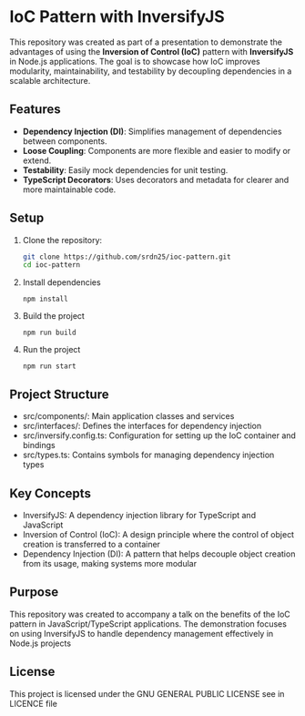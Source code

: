 # IoC Pattern with InversifyJS

This repository was created as part of a presentation to demonstrate the advantages of using the **Inversion of Control (IoC)** pattern with **InversifyJS** in Node.js applications. The goal is to showcase how IoC improves modularity, maintainability, and testability by decoupling dependencies in a scalable architecture.

## Features

- **Dependency Injection (DI)**: Simplifies management of dependencies between components.
- **Loose Coupling**: Components are more flexible and easier to modify or extend.
- **Testability**: Easily mock dependencies for unit testing.
- **TypeScript Decorators**: Uses decorators and metadata for clearer and more maintainable code.
  
## Setup

1. Clone the repository:
   ```bash
   git clone https://github.com/srdn25/ioc-pattern.git
   cd ioc-pattern
   ```

2. Install dependencies
    ```
    npm install
    ```

2. Build the project
    ```
    npm run build
    ```

2. Run the project
    ```
    npm run start
    ```

## Project Structure

- src/components/: Main application classes and services
- src/interfaces/: Defines the interfaces for dependency injection
- src/inversify.config.ts: Configuration for setting up the IoC container and bindings
- src/types.ts: Contains symbols for managing dependency injection types

## Key Concepts
- InversifyJS: A dependency injection library for TypeScript and JavaScript
- Inversion of Control (IoC): A design principle where the control of object creation is transferred to a container
- Dependency Injection (DI): A pattern that helps decouple object creation from its usage, making systems more modular

## Purpose
This repository was created to accompany a talk on the benefits of the IoC pattern in JavaScript/TypeScript applications. The demonstration focuses on using InversifyJS to handle dependency management effectively in Node.js projects

## License
This project is licensed under the GNU GENERAL PUBLIC LICENSE see in LICENCE file